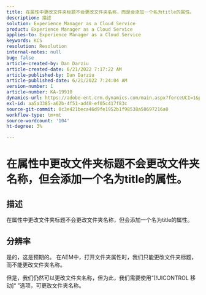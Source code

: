 ```yaml
---
title: 在属性中更改文件夹标题不会更改文件夹名称，而是会添加一个名为title的属性。
description: 描述
solution: Experience Manager as a Cloud Service
product: Experience Manager as a Cloud Service
applies-to: Experience Manager as a Cloud Service
keywords: KCS
resolution: Resolution
internal-notes: null
bug: false
article-created-by: Dan Darziu
article-created-date: 6/21/2022 7:17:22 AM
article-published-by: Dan Darziu
article-published-date: 6/21/2022 7:24:04 AM
version-number: 1
article-number: KA-19910
dynamics-url: https://adobe-ent.crm.dynamics.com/main.aspx?forceUCI=1&pagetype=entityrecord&etn=knowledgearticle&id=053ad32b-32f1-ec11-bb3d-6045bd015658
exl-id: aa5a3385-a62b-4f51-ad48-ef05c417f83c
source-git-commit: 0c3e421beca46d9fe1952b1f98538a50697216a0
workflow-type: tm+mt
source-wordcount: '104'
ht-degree: 3%

---
```


# 在属性中更改文件夹标题不会更改文件夹名称，但会添加一个名为title的属性。

## 描述

在属性中更改文件夹标题不会更改文件夹名称，但会添加一个名为title的属性。

## 分辨率

是的，这是预期的。 在AEM中，打开文件夹属性时，我们只能更改文件夹标题，而不能更改文件夹名称。

但是，我们仍然可以更改文件夹名称，但为此，我们需要使用“[!UICONTROL 移动]“ ”选项，可更改文件夹名称。
